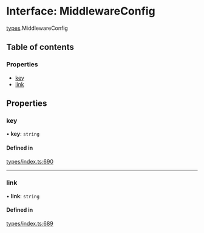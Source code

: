 # Interface: MiddlewareConfig

[types](../wiki/types).MiddlewareConfig

## Table of contents

### Properties

- [key](../wiki/types.MiddlewareConfig#key)
- [link](../wiki/types.MiddlewareConfig#link)

## Properties

### key

• **key**: `string`

#### Defined in

[types/index.ts:690](https://github.com/PolymeshAssociation/polymesh-sdk/blob/31fdce23/src/types/index.ts#L690)

___

### link

• **link**: `string`

#### Defined in

[types/index.ts:689](https://github.com/PolymeshAssociation/polymesh-sdk/blob/31fdce23/src/types/index.ts#L689)
